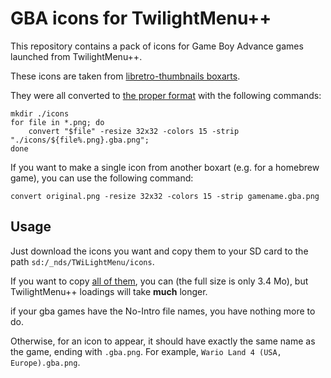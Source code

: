 
# GBA icons for TwilightMenu++
This repository contains a pack of icons for Game Boy Advance games launched from TwilightMenu++.

These icons are taken from [libretro-thumbnails boxarts](https://github.com/libretro-thumbnails/Nintendo_-_Game_Boy_Advance/tree/master/Named_Boxarts).

They were all converted to [the proper format](https://github.com/DS-Homebrew/TWiLightMenu/pull/1800) with the following commands:

```
mkdir ./icons
for file in *.png; do
	convert "$file" -resize 32x32 -colors 15 -strip "./icons/${file%.png}.gba.png";
done
```

If you want to make a single icon from another boxart (e.g. for a homebrew game), you can use the following command:
```
convert original.png -resize 32x32 -colors 15 -strip gamename.gba.png
```

## Usage

Just download the icons you want and copy them to your SD card to the path `sd:/_nds/TWiLightMenu/icons`.

If you want to copy [all of them](https://github.com/Axce/twilightmenu-gba-icons/archive/refs/heads/main.zip), you can (the full size is only 3.4 Mo), but TwilightMenu++ loadings will take **much** longer.

if your gba games have the No-Intro file names, you have nothing more to do.

Otherwise, for an icon to appear, it should have exactly the same name as the game, ending with `.gba.png`. For example, `Wario Land 4 (USA, Europe).gba.png`.

